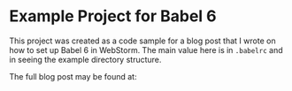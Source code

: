 # Example Project for Babel 6
This project was created as a code sample for a blog post that I wrote on how to set up Babel 6 in WebStorm. The main
value here is in `.babelrc` and in seeing the example directory structure.

The full blog post may be found at:  

